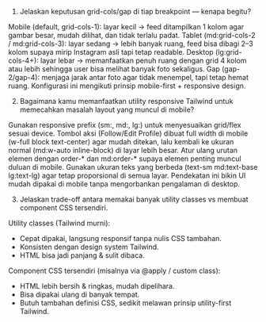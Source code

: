 1. Jelaskan keputusan grid-cols/gap di tiap breakpoint — kenapa begitu?

 Mobile (default, grid-cols-1): layar kecil → feed ditampilkan 1 kolom agar gambar besar, mudah dilihat, dan tidak terlalu   padat.
 Tablet (md:grid-cols-2 / md:grid-cols-3): layar sedang → lebih banyak ruang, feed bisa dibagi 2–3 kolom supaya mirip        Instagram asli tapi tetap readable.
 Desktop (lg:grid-cols-4+): layar lebar → memanfaatkan penuh ruang dengan grid 4 kolom atau lebih sehingga user bisa         melihat banyak foto sekaligus.
 Gap (gap-2/gap-4): menjaga jarak antar foto agar tidak menempel, tapi tetap hemat ruang.
 Konfigurasi ini mengikuti prinsip mobile-first + responsive design.

2. Bagaimana kamu memanfaatkan utility responsive Tailwind untuk memecahkan masalah layout yang muncul di mobile?

  Gunakan responsive prefix (sm:, md:, lg:) untuk menyesuaikan grid/flex sesuai device.
  Tombol aksi (Follow/Edit Profile) dibuat full width di mobile (w-full block text-center) agar mudah ditekan, lalu kembali   ke ukuran normal (md:w-auto inline-block) di layar lebih besar.
  Atur ulang urutan elemen dengan order-* dan md:order-* supaya elemen penting muncul duluan di mobile.
  Gunakan ukuran teks yang berbeda (text-sm md:text-base lg:text-lg) agar tetap proporsional di semua layar.
  Pendekatan ini bikin UI mudah dipakai di mobile tanpa mengorbankan pengalaman di desktop.

3. Jelaskan trade-off antara memakai banyak utility classes vs membuat component CSS tersendiri.

 Utility classes (Tailwind murni):
- Cepat dipakai, langsung responsif tanpa nulis CSS tambahan.
- Konsisten dengan design system Tailwind.
- HTML bisa jadi panjang & sulit dibaca.

Component CSS tersendiri (misalnya via @apply / custom class):
- HTML lebih bersih & ringkas, mudah dipelihara.
- Bisa dipakai ulang di banyak tempat.
- Butuh tambahan definisi CSS, sedikit melawan prinsip utility-first Tailwind.
